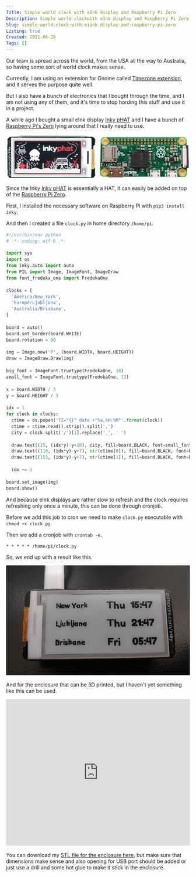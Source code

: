 ```yaml
---
Title: Simple world clock with eInk display and Raspberry Pi Zero
Description: Simple world clockwith eInk display and Raspberry Pi Zero
Slug: simple-world-clock-with-eiink-display-and-raspberry-pi-zero
Listing: true
Created: 2021-06-26
Tags: []
---
```


Our team is spread across the world, from the USA all the way to Australia, so having some sort of world clock makes sense.

Currently, I am using an extension for Gnome called [Timezone extension](https://extensions.gnome.org/extension/2657/timezones-extension/), and it serves the purpose quite well.

But I also have a bunch of electronics that I bought through the time, and I am not using any of them, and it's time to stop hording this stuff and use it in a project.

A while ago I bought a small eInk display [Inky pHAT](https://shop.pimoroni.com/products/inky-phat?variant=12549254217811) and I have a bunch of [Raspberry Pi's Zero](https://www.raspberrypi.org/products/raspberry-pi-zero/) lying around that I really need to use.

![Inky pHAT, Raspberry Pi Zero](/assets/world-clock/hardware.jpg)

Since the Inky [Inky pHAT](https://shop.pimoroni.com/products/inky-phat?variant=12549254217811) is essentially a HAT, it can easily be added on top of the [Raspberry Pi Zero](https://www.raspberrypi.org/products/raspberry-pi-zero/).

First, I installed the necessary software on Raspberry Pi with `pip3 install inky`.

And then I created a file `clock.py` in home directory `/home/pi`.

```python
#!/usr/bin/env python
# -*- coding: utf-8 -*-

import sys
import os
from inky.auto import auto
from PIL import Image, ImageFont, ImageDraw
from font_fredoka_one import FredokaOne

clocks = [
  'America/New_York',
  'Europe/Ljubljana',
  'Australia/Brisbane',
]

board = auto()
board.set_border(board.WHITE)
board.rotation = 90

img = Image.new('P', (board.WIDTH, board.HEIGHT))
draw = ImageDraw.Draw(img)

big_font = ImageFont.truetype(FredokaOne, 18)
small_font = ImageFont.truetype(FredokaOne, 13)

x = board.WIDTH / 3
y = board.HEIGHT / 3

idx = 1
for clock in clocks:
  ctime = os.popen('TZ="{}" date +"%a,%H:%M"'.format(clock))
  ctime = ctime.read().strip().split(',')
  city = clock.split('/')[1].replace('_', ' ')

  draw.text((15, (idx*y)-y+10), city, fill=board.BLACK, font=small_font)
  draw.text((110, (idx*y)-y+7), str(ctime[0]), fill=board.BLACK, font=big_font)
  draw.text((155, (idx*y)-y+7), str(ctime[1]), fill=board.BLACK, font=big_font)

  idx += 1

board.set_image(img)
board.show()
```

And because eInk displays are rather slow to refresh and the clock requires refreshing only once a minute, this can be done through cronjob.

Before we add this job to cron we need to make `clock.py` executable with `chmod +x clock.py`.

Then we add a cronjob with `crontab -e`.

```
* * * * * /home/pi/clock.py
```

So, we end up with a result like this.

![World Clock](/assets/world-clock/world-clock.jpg)

And for the enclosure that can be 3D printed, but I haven't yet something like this can be used.

<iframe id="vs_iframe" src="https://www.viewstl.com/?embedded&url=https%3A%2F%2Fmitjafelicijan.com%2Fassets%2Fworld-clock%2Fenclosure.stl&color=gray&bgcolor=white&edges=no&orientation=front&noborder=no" style="border:0;margin:0;width:100%;height:400px;"></iframe>

You can download my [STL file for the enclosure here](/assets/world-clock/enclosure.stl), but make sure that dimensions make sense and also opening for USB port should be added or just use a drill and some hot glue to make it stick in the enclosure.
